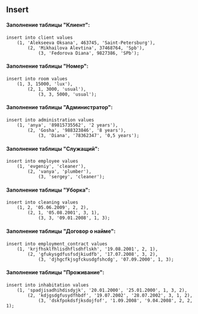 ## Insert
#### Заполнение таблицы "Клиент":
```
insert into client values
    (1, 'Alekseeva Oksana', 463745, 'Saint-Petersburg'), 
        (2, 'Mikhailova Alevtina', 37468764, 'Spb'), 
            (3, 'Fedorova Diana', 9827386, 'SPb');
```

#### Заполнение таблицы "Номер":
```
insert into room values
    (1, 3, 15000, 'lux'), 
        (2, 1, 3000, 'usual'), 
            (3, 3, 5000, 'usual');
```

#### Заполнение таблицы "Администратор":
```
insert into administration values
    (1, 'anya', '89815735562', '2 years'), 
        (2, 'Gosha', '988323846', '8 years'), 
            (3, 'Diana', '78362347', '0,5 years');
```

#### Заполнение таблицы "Служащий":
```
insert into employee values
    (1, 'evgeniy', 'cleaner'), 
        (2, 'vanya', 'plumber'), 
            (3, 'sergey', 'cleaner');
```

#### Заполнение таблицы "Уборка":
```
insert into cleaning values
    (1, 2, '05.06.2009', 2, 2), 
        (2, 1, '05.08.2001', 3, 1), 
            (3, 3, '09.01.2008', 1, 3);
```

#### Заполнение таблицы "Договор о найме":
```
insert into employment_contract values
    (1, 'krjfhsklfhlisdhflsdhflskh', '19.08.2001', 2, 1), 
        (2, 'gfukysgdfusfsdjkiudfb', '17.07.2008', 3, 2), 
            (3, 'djhgcfkjsgfckusdgfshcdg', '07.09.2000', 1, 3);
```

#### Заполнение таблицы "Проживание":
```
insert into inhabitation values
    (1, 'spadjisadhihdisdyjk', '20.01.2000', '25.01.2000', 1, 3, 2), 
        (2, 'kdjgsdgfusydfhbdf', '19.07.2002', '28.07.2002', 3, 1, 2), 
            (3, 'dskfpokdsfjksdojfof', '1.09.2008', '9.04.2008', 2, 2, 1);
```